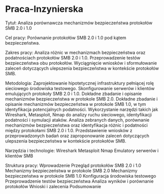# Praca-Inzynierska

Tytuł: Analiza porównawcza mechanizmów bezpieczeństwa protokołów SMB 2.0 i 1.0

Cel pracy: Porównanie protokołów SMB 2.0 i 1.0 pod kątem bezpieczeństwa.

Zakres pracy:
Analiza różnic w mechanizmach bezpieczeństwa oraz podatnościach protokołów SMB 2.0 i 1.0.
Przeprowadzenie testów bezpieczeństwa obu protokołów.
Wyciągnięcie wniosków i sformułowanie zaleceń dotyczących ulepszenia bezpieczeństwa w kontekście protokołów SMB.

Metodologia:
Zaprojektowanie hipotetycznej infrastruktury pełniącej rolę sieciowego środowiska testowego.
Skonfigurowanie serwerów i klientów emulujących protokoły SMB 2.0 i 1.0.
Dokładne zbadanie i opisanie mechanizmów bezpieczeństwa w protokole SMB 2.0.
Dokładne zbadanie i opisanie mechanizmów bezpieczeństwa w protokole SMB 1.0, w tym identyfikacja potencjalnych podatności.
Wykorzystanie narzędzi takich jak Wireshark, Metasploit, Nmap do analizy ruchu sieciowego, identyfikacji podatności i symulacji ataków.
Analiza zebranych danych, porównanie mechanizmów bezpieczeństwa oraz identyfikacja różnic i podatności między protokołami SMB 2.0 i 1.0.
Przedstawienie wniosków z przeprowadzonych badań oraz zaproponowanie zaleceń dotyczących ulepszenia bezpieczeństwa w kontekście protokołów SMB.

Narzędzia i technologie:
Wireshark
Metasploit
Nmap
Emulatory serwerów i klientów SMB

Struktura pracy:
Wprowadzenie
Przegląd protokołów SMB 2.0 i 1.0
Mechanizmy bezpieczeństwa w protokole SMB 2.0
Mechanizmy bezpieczeństwa w protokole SMB 1.0
Konfiguracja środowiska testowego
Przeprowadzenie testów bezpieczeństwa
Analiza wyników i porównanie protokołów
Wnioski i zalecenia
Podsumowanie

